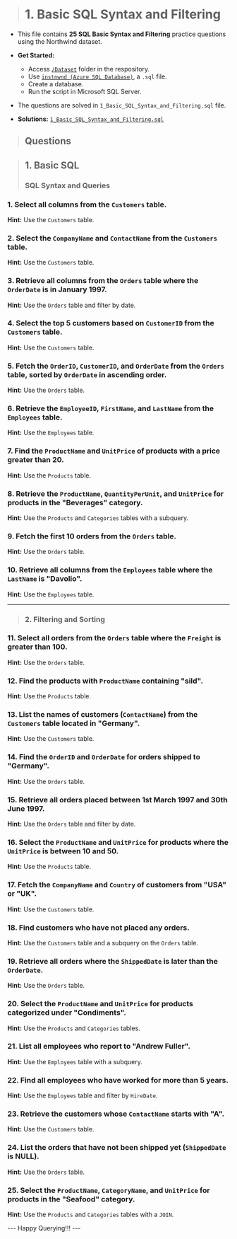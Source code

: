 > # **1. Basic SQL Syntax and Filtering**

- This file contains **25 SQL Basic Syntax and Filtering** practice questions using the Northwind dataset.
- **Get Started:**
  - Access [`/Dataset`](https://github.com/mayur-de/My_SQL_Portfolio/tree/ed32522fa08528eae29bc9e9f281980e83262772/Databases) folder in the respository.
  - Use [`instnwnd (Azure SQL Database)`](https://github.com/mayur-de/My_SQL_Portfolio/blob/ed32522fa08528eae29bc9e9f281980e83262772/Databases/instnwnd%20(Azure%20SQL%20Database).sql), a `.sql` file.
  - Create a database.
  - Run the script in Microsoft SQL Server.
- The questions are solved in `1_Basic_SQL_Syntax_and_Filtering.sql` file.

- **Solutions:** [`1_Basic_SQL_Syntax_and_Filtering.sql`](https://github.com/mayur-de/My_SQL_Portfolio/blob/978d1fd1bf0b88c3d0524a9fb781ddd763525722/1_Basic_SQL_Syntax_and_Filtering.sql)

> ## Questions

> ## **1. Basic SQL**  
> ### **SQL Syntax and Queries**

### 1. Select all columns from the `Customers` table.  
**Hint:** Use the `Customers` table.  

### 2. Select the `CompanyName` and `ContactName` from the `Customers` table.  
**Hint:** Use the `Customers` table.  

### 3. Retrieve all columns from the `Orders` table where the `OrderDate` is in January 1997.  
**Hint:** Use the `Orders` table and filter by date.  

### 4. Select the top 5 customers based on `CustomerID` from the `Customers` table.  
**Hint:** Use the `Customers` table.  

### 5. Fetch the `OrderID`, `CustomerID`, and `OrderDate` from the `Orders` table, sorted by `OrderDate` in ascending order.  
**Hint:** Use the `Orders` table.  

### 6. Retrieve the `EmployeeID`, `FirstName`, and `LastName` from the `Employees` table.  
**Hint:** Use the `Employees` table.  

### 7. Find the `ProductName` and `UnitPrice` of products with a price greater than 20.  
**Hint:** Use the `Products` table.  

### 8. Retrieve the `ProductName`, `QuantityPerUnit`, and `UnitPrice` for products in the "Beverages" category.  
**Hint:** Use the `Products` and `Categories` tables with a subquery.  

### 9. Fetch the first 10 orders from the `Orders` table.  
**Hint:** Use the `Orders` table.  

### 10. Retrieve all columns from the `Employees` table where the `LastName` is "Davolio".  
**Hint:** Use the `Employees` table.  

---

> ### **2. Filtering and Sorting**  
### 11. Select all orders from the `Orders` table where the `Freight` is greater than 100.  
**Hint:** Use the `Orders` table.  

### 12. Find the products with `ProductName` containing "sild".  
**Hint:** Use the `Products` table.  

### 13. List the names of customers (`ContactName`) from the `Customers` table located in "Germany".  
**Hint:** Use the `Customers` table.  

### 14. Find the `OrderID` and `OrderDate` for orders shipped to "Germany".  
**Hint:** Use the `Orders` table.  

### 15. Retrieve all orders placed between 1st March 1997 and 30th June 1997.  
**Hint:** Use the `Orders` table and filter by date.  

### 16. Select the `ProductName` and `UnitPrice` for products where the `UnitPrice` is between 10 and 50.  
**Hint:** Use the `Products` table.  

### 17. Fetch the `CompanyName` and `Country` of customers from "USA" or "UK".  
**Hint:** Use the `Customers` table.  

### 18. Find customers who have not placed any orders.  
**Hint:** Use the `Customers` table and a subquery on the `Orders` table.  

### 19. Retrieve all orders where the `ShippedDate` is later than the `OrderDate`.  
**Hint:** Use the `Orders` table.  

### 20. Select the `ProductName` and `UnitPrice` for products categorized under "Condiments".  
**Hint:** Use the `Products` and `Categories` tables.  

### 21. List all employees who report to "Andrew Fuller".  
**Hint:** Use the `Employees` table with a subquery.  

### 22. Find all employees who have worked for more than 5 years.  
**Hint:** Use the `Employees` table and filter by `HireDate`.  

### 23. Retrieve the customers whose `ContactName` starts with "A".  
**Hint:** Use the `Customers` table.  

### 24. List the orders that have not been shipped yet (`ShippedDate` is NULL).  
**Hint:** Use the `Orders` table.  

### 25. Select the `ProductName`, `CategoryName`, and `UnitPrice` for products in the "Seafood" category.  
**Hint:** Use the `Products` and `Categories` tables with a `JOIN`.

--- Happy Querying!!! ---
